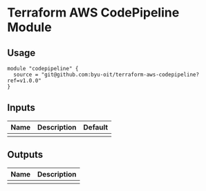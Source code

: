 # Terraform AWS CodePipeline Module

## Usage
```hcl
module "codepipeline" {
  source = "git@github.com:byu-oit/terraform-aws-codepipeline?ref=v1.0.0"
}
```

## Inputs
| Name | Description | Default |
| --- | --- | --- |
| | |

## Outputs
| Name | Description |
| --- | --- |
| | |
